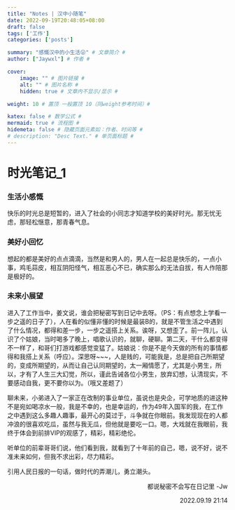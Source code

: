 ```yaml
---
title: "Notes | 汉中小随笔"
date: 2022-09-19T20:48:05+08:00
draft: false
tags: ['工作']
categories: ['posts']

summary: "感慨汉中的小生活😛" # 文章简介 #
author: ["Jaywxl"] # 作者 #

cover:
    image: "" # 图片链接 #
    alt: "" # 图片名称 #
    hidden: true # 文章内不显示/显示 #

weight: 10 # 置顶 一般置顶 10（同weight参考时间）#

katex: false # 数学公式 #
mermaid: true # 流程图 #
hidemeta: false # 隐藏页面元素如：作者、时间等 #
# description: "Desc Text." # 单页面标题 #
---
```


# 时光笔记_1
### 生活小感慨
  快乐的时光总是短暂的，进入了社会的小同志才知道学校的美好时光。那无忧无虑，那轻松惬意，那青春气息。
### 美好小回忆
  想起的都是美好的点点滴滴，当然是和男人的，男人在一起总是快乐的，一点小事，鸡毛蒜皮，相互阴阳怪气，相互恶心不已，确实那么的无法自拔，有人作陪那是极好的。
### 未来小展望
  进入了工作当中，姜文说，谁会把秘密写到日记中去呀。（PS：有点想念上学看一步之遥的日子了），人在看的似懂非懂的时候是最装B的，就是不管生活之中遇到了什么情况，都得和差一步，一步之遥搭上关系。诶呀，又想歪了。前一阵儿，认识了个姑娘，当时喝多了晚上，唱歌认识的，就聊，硬聊。第二天，干什么都变得不一样了，和哥们打游戏都感觉变猛了。姑娘说：你是不是今天做的所有的事情都得和我搭上关系（呼应）。深思呀~~~，人是贱的，可能我是，总是把自己所期望的，变成所期望的，从而让自己认同期望的，太一厢情愿了，尤其是小男生，所以，才有了人生三大幻觉，所以，谨此告诫各位小男生，放弃幻想，认清现实，不要感动自我，更不要你以为。（哦又差题了）  

  聊未来，小弟进入了一家正在改制的事业单位，虽说也是央企，可学地质的进这种不是宛如喝凉水一般，我是不幸的，也是幸运的，作为49年入国军的我，在工作之中遇到这么多趣人趣事，最开心的莫过于，斗争就在你眼前。我发现现在的人都冲浪的很喜欢吃瓜，虽然与我无瓜，但他就是要吃一口。嗯，大戏就在我眼前，我终于体会到前排VIP的观感了，精彩，精彩绝伦。  
  
  听单位的前辈哥哥们说，他们看到我，就看到了十年前的自己，嗯，说不好，说不准未来如何，但我不求出彩，尽力精彩。

  引用人民日报的一句话，做时代的弄潮儿，勇立潮头。



<p align='right'>都说秘密不会写在日记里 -Jw  

<p align='right'>2022.09.19 21:14



<!--

